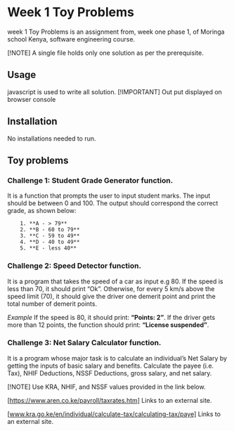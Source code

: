 # Week 1 Toy Problems 

 week 1 Toy Problems is an assignment from, week one phase 1,
 of Moringa school Kenya, software engineering course.

[!NOTE] 
A single file holds only one solution as per the prerequisite.

## Usage 

javascript is used to write all solution. 
[!IMPORTANT]
Out put displayed on browser console 

## Installation 

No installations needed to run.


## Toy problems 
### Challenge 1: Student Grade Generator function.

It is a function that prompts the user to input student marks. 
The input should be between 0 and 100. 
The output should correspond the correct grade, as shown below: 

        1. **A - > 79**
        2. **B - 60 to 79**
        3. **C - 59 to 49**
        4. **D - 40 to 49**
        5. **E - less 40**

 

### Challenge 2: Speed Detector function.

 It is a program that takes the speed of a car as input e.g 80. 
 If the speed is less than 70, it should print “Ok”. 
 Otherwise, for every 5 km/s above the speed limit (70), it should give the driver one demerit point and print the total number of demerit points.

*Example*
    If the speed is 80, it should print: **“Points: 2”**. 
    If the driver gets more than 12 points, the  function should print: **“License suspended”**.

 

### Challenge 3: Net Salary Calculator function.

It is a program whose major task is to calculate an individual’s Net Salary by getting the inputs of basic salary and benefits. 
Calculate the payee (i.e. Tax), NHIF Deductions, NSSF Deductions, gross salary, and net salary. 

[!NOTE] 
Use KRA, NHIF, and NSSF values provided in the link below.

[https://www.aren.co.ke/payroll/taxrates.htm] Links to an external site.

[www.kra.go.ke/en/individual/calculate-tax/calculating-tax/paye] Links to an external site.
